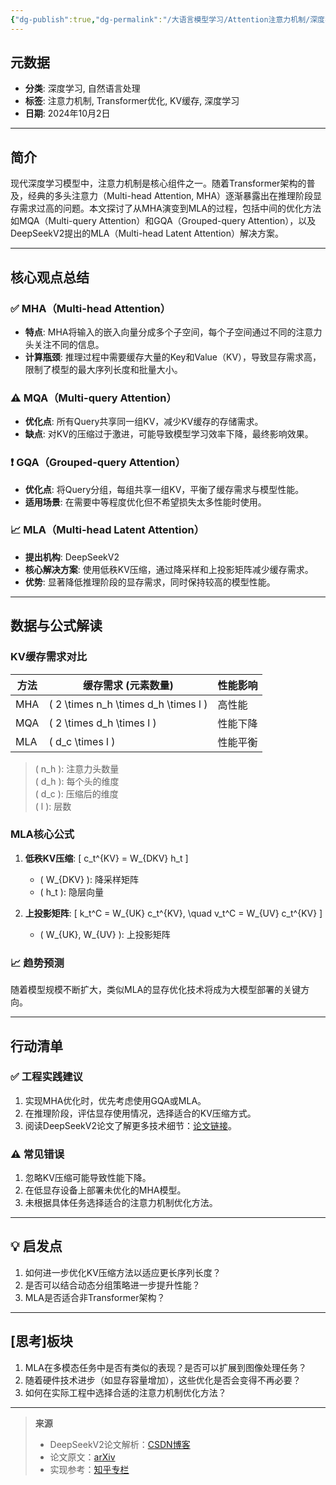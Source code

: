 ```yaml
---
{"dg-publish":true,"dg-permalink":"/大语言模型学习/Attention注意力机制/深度学习中的注意力机制优化：从MHA到MLA","dg-home":false,"dg-description":"在此输入笔记的描述","dg-hide":false,"dg-hide-title":false,"dg-show-backlinks":true,"dg-show-local-graph":true,"dg-show-inline-title":true,"dg-pinned":false,"dg-passphrase":"在此输入访问密码","dg-enable-mathjax":false,"dg-enable-mermaid":false,"dg-enable-uml":false,"dg-note-icon":0,"dg-enable-dataview":false,"tags":["NLP"],"permalink":"/大语言模型学习/Attention注意力机制/深度学习中的注意力机制优化：从MHA到MLA/","dgShowBacklinks":true,"dgShowLocalGraph":true,"dgShowInlineTitle":true,"dgPassFrontmatter":true,"noteIcon":0,"created":"2025-04-04T11:14:22.000+08:00","updated":"2025-04-13T13:06:02.488+08:00"}
---
```




## 元数据
- **分类**: 深度学习, 自然语言处理
- **标签**: 注意力机制, Transformer优化, KV缓存, 深度学习
- **日期**: 2024年10月2日  

---



## 简介
现代深度学习模型中，注意力机制是核心组件之一。随着Transformer架构的普及，经典的多头注意力（Multi-head Attention, MHA）逐渐暴露出在推理阶段显存需求过高的问题。本文探讨了从MHA演变到MLA的过程，包括中间的优化方法如MQA（Multi-query Attention）和GQA（Grouped-query Attention），以及DeepSeekV2提出的MLA（Multi-head Latent Attention）解决方案。

---



## 核心观点总结

### ✅ MHA（Multi-head Attention）
- **特点**: MHA将输入的嵌入向量分成多个子空间，每个子空间通过不同的注意力头关注不同的信息。
- **计算瓶颈**: 推理过程中需要缓存大量的Key和Value（KV），导致显存需求高，限制了模型的最大序列长度和批量大小。


### ⚠️ MQA（Multi-query Attention）
- **优化点**: 所有Query共享同一组KV，减少KV缓存的存储需求。
- **缺点**: 对KV的压缩过于激进，可能导致模型学习效率下降，最终影响效果。


### ❗️ GQA（Grouped-query Attention）
- **优化点**: 将Query分组，每组共享一组KV，平衡了缓存需求与模型性能。
- **适用场景**: 在需要中等程度优化但不希望损失太多性能时使用。


### 📈 MLA（Multi-head Latent Attention）
- **提出机构**: DeepSeekV2
- **核心解决方案**: 使用低秩KV压缩，通过降采样和上投影矩阵减少缓存需求。
- **优势**: 显著降低推理阶段的显存需求，同时保持较高的模型性能。

---



## 数据与公式解读

### KV缓存需求对比
| 方法       | 缓存需求 (元素数量)    | 性能影响     |
|------------|------------------------|--------------|
| MHA        | \( 2 \times n_h \times d_h \times l \) | 高性能      |
| MQA        | \( 2 \times d_h \times l \)          | 性能下降    |
| MLA        | \( d_c \times l \)                  | 性能平衡    |

> \( n_h \): 注意力头数量  
> \( d_h \): 每个头的维度  
> \( d_c \): 压缩后的维度  
> \( l \): 层数


### MLA核心公式
1. **低秩KV压缩**:
   \[
   c_t^{KV} = W_{DKV} h_t
   \]
   - \( W_{DKV} \): 降采样矩阵
   - \( h_t \): 隐层向量

2. **上投影矩阵**:
   \[
   k_t^C = W_{UK} c_t^{KV}, \quad v_t^C = W_{UV} c_t^{KV}
   \]
   - \( W_{UK}, W_{UV} \): 上投影矩阵


### 📈 趋势预测
随着模型规模不断扩大，类似MLA的显存优化技术将成为大模型部署的关键方向。

---



## 行动清单

### ✅ 工程实践建议
1. 实现MHA优化时，优先考虑使用GQA或MLA。
2. 在推理阶段，评估显存使用情况，选择适合的KV压缩方式。
3. 阅读DeepSeekV2论文了解更多技术细节：[论文链接](https://arxiv.org/pdf/2405.04434)。


### ⚠️ 常见错误
1. 忽略KV压缩可能导致性能下降。
2. 在低显存设备上部署未优化的MHA模型。
3. 未根据具体任务选择适合的注意力机制优化方法。

---



## 💡 启发点
1. 如何进一步优化KV压缩方法以适应更长序列长度？
2. 是否可以结合动态分组策略进一步提升性能？
3. MLA是否适合非Transformer架构？

---



## [思考]板块
1. MLA在多模态任务中是否有类似的表现？是否可以扩展到图像处理任务？
2. 随着硬件技术进步（如显存容量增加），这些优化是否会变得不再必要？
3. 如何在实际工程中选择合适的注意力机制优化方法？

---

> **来源**  
> - DeepSeekV2论文解析：[CSDN博客](https://blog.csdn.net/)  
> - 论文原文：[arXiv](https://arxiv.org/pdf/2405.04434)  
> - 实现参考：[知乎专栏](https://zhuanlan.zhihu.com/p/714761319)
